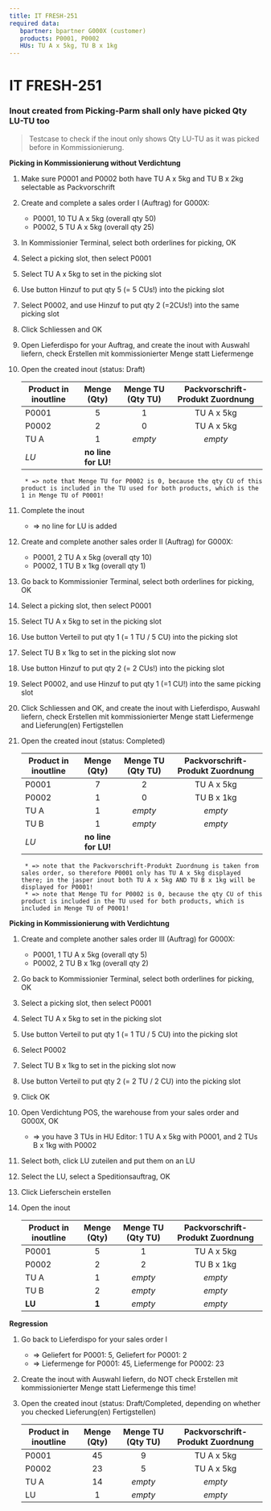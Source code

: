 ```yaml
---
title: IT FRESH-251
required data:
   bpartner: bpartner G000X (customer)
   products: P0001, P0002
   HUs: TU A x 5kg, TU B x 1kg
---
```


# IT FRESH-251
### Inout created from Picking-Parm shall only have picked Qty LU-TU too
> Testcase to check if the inout only shows Qty LU-TU
> as it was picked before in Kommissionierung.


**Picking in Kommissionierung without Verdichtung**

1. Make sure P0001 and P0002 both have TU A x 5kg and TU B x 2kg selectable as Packvorschrift 

1. Create and complete a sales order I (Auftrag) for G000X:
	* P0001, 10 TU A x 5kg (overall qty 50)
	* P0002, 5 TU A x 5kg (overall qty 25)
	
1. In Kommissionier Terminal, select both orderlines for picking, OK 

1. Select a picking slot, then select P0001

1. Select TU A x 5kg to set in the picking slot 

1. Use button Hinzuf to put qty 5 (= 5 CUs!) into the picking slot

1. Select P0002, and use Hinzuf to put qty 2 (=2CUs!) into the same picking slot

1. Click Schliessen and OK

1. Open Lieferdispo for your Auftrag, and create the inout with Auswahl liefern, check Erstellen mit kommissionierter Menge statt Liefermenge

1. Open the created inout (status: Draft)

	|	Product in inoutline		|	Menge (Qty)			|	Menge TU (Qty TU)	|	Packvorschrift-Produkt Zuordnung	|	
	| -----------------------------	|:---------------------:|:---------------------:|:-------------------------------------:|
	|	P0001						|	5					|	1					|	TU A x 5kg							|
	|	P0002						|	2					|	0					|	TU A x 5kg							|		
	|	TU A						|	1					|	*empty*				|	*empty*								|
	|	*LU*						|	**no line for LU!**	|						|										|		
	
	
		* => note that Menge TU for P0002 is 0, because the qty CU of this product is included in the TU used for both products, which is the 1 in Menge TU of P0001!

		
1. Complete the inout
	* => no line for LU is added

	
	
1. Create and complete another sales order II (Auftrag) for G000X:
	* P0001, 2 TU A x 5kg (overall qty 10)
	* P0002, 1 TU B x 1kg (overall qty 1)	
	
1. Go back to Kommissionier Terminal, select both orderlines for picking, OK 

1. Select a picking slot, then select P0001

1. Select TU A x 5kg to set in the picking slot 

1. Use button Verteil to put qty 1 (= 1 TU / 5 CU) into the picking slot

1. Select TU B x 1kg to set in the picking slot now

1. Use button Hinzuf to put qty 2 (= 2 CUs!) into the picking slot

1. Select P0002, and use Hinzuf to put qty 1 (=1 CU!) into the same picking slot

1. Click Schliessen and OK, and create the inout with Lieferdispo, Auswahl liefern, check Erstellen mit kommissionierter Menge statt Liefermenge and Lieferung(en) Fertigstellen

1. Open the created inout (status: Completed)

	|	Product in inoutline		|	Menge (Qty)			|	Menge TU (Qty TU)	|	Packvorschrift-Produkt Zuordnung	|
	| -----------------------------	|:---------------------:|:---------------------:|:-------------------------------------:|
	|	P0001						|	7					|	2					|	TU A x 5kg							|
	|	P0002						|	1					|	0					|	TU B x 1kg							|		
	|	TU A						|	1					|	*empty*				|	*empty*								|
	|	TU B						|	1					|	*empty*				|	*empty*								|
	|	*LU*						|	**no line for LU!**	|						|										|		

	
		* => note that the Packvorschrift-Produkt Zuordnung is taken from sales order, so therefore P0001 only has TU A x 5kg displayed there; in the jasper inout both TU A x 5kg AND TU B x 1kg will be displayed for P0001! 
		* => note that Menge TU for P0002 is 0, because the qty CU of this product is included in the TU used for both products, which is included in Menge TU of P0001!


		
		
**Picking in Kommissionierung with Verdichtung**
	
1. Create and complete another sales order III (Auftrag) for G000X:
	* P0001, 1 TU A x 5kg (overall qty 5)
	* P0002, 2 TU B x 1kg (overall qty 2)	
	
1. Go back to Kommissionier Terminal, select both orderlines for picking, OK 

1. Select a picking slot, then select P0001

1. Select TU A x 5kg to set in the picking slot 

1. Use button Verteil to put qty 1 (= 1 TU / 5 CU) into the picking slot

1. Select P0002

1. Select TU B x 1kg to set in the picking slot now

1. Use button Verteil to put qty 2 (= 2 TU / 2 CU) into the picking slot

1. Click OK

1. Open Verdichtung POS, the warehouse from your sales order and G000X, OK
	* => you have 3 TUs in HU Editor: 1 TU A x 5kg with P0001, and 2 TUs B x 1kg with P0002

1. Select both, click LU zuteilen and put them on an LU

1. Select the LU, select a Speditionsauftrag, OK

1. Click Lieferschein erstellen

1. Open the inout

	|	Product in inoutline		|	Menge (Qty)			|	Menge TU (Qty TU)	|	Packvorschrift-Produkt Zuordnung	|
	| -----------------------------	|:---------------------:|:---------------------:|:-------------------------------------:|
	|	P0001						|	5					|	1					|	TU A x 5kg							|
	|	P0002						|	2					|	2					|	TU B x 1kg							|		
	|	TU A						|	1					|	*empty*				|	*empty*								|
	|	TU B						|	2					|	*empty*				|	*empty*								|
	|	**LU**						|	**1**				|	*empty*				|	*empty*								|		

		

		
**Regression**

1. Go back to Lieferdispo for your sales order I
	* => Geliefert for P0001: 5, Geliefert for P0001: 2
	* => Liefermenge for P0001: 45, Liefermenge for P0002: 23
	
1. Create the inout with Auswahl liefern, do NOT check Erstellen mit kommissionierter Menge statt Liefermenge this time!

1. Open the created inout (status: Draft/Completed, depending on whether you checked Lieferung(en) Fertigstellen)

	|	Product in inoutline		|	Menge (Qty)			|	Menge TU (Qty TU)	|	Packvorschrift-Produkt Zuordnung	|	
	| -----------------------------	|:---------------------:|:---------------------:|:-------------------------------------:|
	|	P0001						|	45					|	9					|	TU A x 5kg							|
	|	P0002						|	23					|	5					|	TU A x 5kg							|		
	|	TU A						|	14					|	*empty*				|	*empty*								|
	|	LU							|	1					|	*empty*				|	*empty*								|	
		
